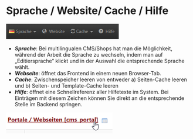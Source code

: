 # Sprache / Website/ Cache / Hilfe

![](bild25.png)

* ***Sprache***: Bei multilingualen CMS/Shops hat man die Möglichkeit, während der Arbeit die Sprache zu wechseln, indem man auf „Editiersprache“ klickt und in der Auswahl die entsprechende Sprache wählt.
* ***Webseite***: öffnet das Frontend in einem neuen Browser-Tab.
* ***Cache***: Zwischenspeicher leeren von entweder a) Seiten-Cache leeren und b) Seiten- und Template-Cache leeren
* ***Hilfe***: öffnet eine Schnellreferenz aller Hilfetexte im System. Bei Einträgen mit diesem Zeichen können Sie direkt an die entsprechende Stelle im Backend springen.

![](bild26.png)



